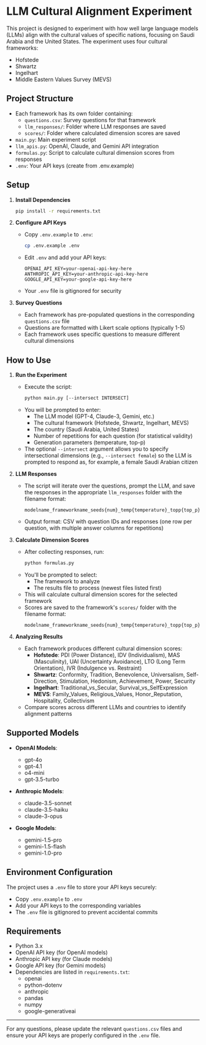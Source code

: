 # LLM Cultural Alignment Experiment

This project is designed to experiment with how well large language models (LLMs) align with the cultural values of specific nations, focusing on Saudi Arabia and the United States. The experiment uses four cultural frameworks:

- Hofstede
- Shwartz
- Ingelhart
- Middle Eastern Values Survey (MEVS)

## Project Structure

- Each framework has its own folder containing:
  - `questions.csv`: Survey questions for that framework
  - `llm_responses/`: Folder where LLM responses are saved
  - `scores/`: Folder where calculated dimension scores are saved
- `main.py`: Main experiment script
- `llm_apis.py`: OpenAI, Claude, and Gemini API integration
- `formulas.py`: Script to calculate cultural dimension scores from responses
- `.env`: Your API keys (create from .env.example)

## Setup

1. **Install Dependencies**
   ```bash
   pip install -r requirements.txt
   ```

2. **Configure API Keys**
   - Copy `.env.example` to `.env`:
     ```bash
     cp .env.example .env
     ```
   - Edit `.env` and add your API keys:
     ```
     OPENAI_API_KEY=your-openai-api-key-here
     ANTHROPIC_API_KEY=your-anthropic-api-key-here
     GOOGLE_API_KEY=your-google-api-key-here
     ```
   - Your `.env` file is gitignored for security

3. **Survey Questions**
   - Each framework has pre-populated questions in the corresponding `questions.csv` file
   - Questions are formatted with Likert scale options (typically 1-5)
   - Each framework uses specific questions to measure different cultural dimensions

## How to Use

1. **Run the Experiment**
   - Execute the script:
     ```bash
     python main.py [--intersect INTERSECT]
     ```
   - You will be prompted to enter:
     - The LLM model (GPT-4, Claude-3, Gemini, etc.)
     - The cultural framework (Hofstede, Shwartz, Ingelhart, MEVS)
     - The country (Saudi Arabia, United States)
     - Number of repetitions for each question (for statistical validity)
     - Generation parameters (temperature, top-p)
   - The optional `--intersect` argument allows you to specify intersectional dimensions (e.g., `--intersect female`) so the LLM is prompted to respond as, for example, a female Saudi Arabian citizen

2. **LLM Responses**
   - The script will iterate over the questions, prompt the LLM, and save the responses in the appropriate `llm_responses` folder with the filename format:
     ```
     modelname_frameworkname_seeds{num}_temp{temperature}_topp{top_p}_timestamp.csv
     ```
   - Output format: CSV with question IDs and responses (one row per question, with multiple answer columns for repetitions)

3. **Calculate Dimension Scores**
   - After collecting responses, run:
     ```bash
     python formulas.py
     ```
   - You'll be prompted to select:
     - The framework to analyze
     - The results file to process (newest files listed first)
   - This will calculate cultural dimension scores for the selected framework
   - Scores are saved to the framework's `scores/` folder with the filename format:
     ```
     modelname_frameworkname_seeds{num}_temp{temperature}_topp{top_p}_timestamp_framework_scores_timestamp.csv
     ```

4. **Analyzing Results**
   - Each framework produces different cultural dimension scores:
     - **Hofstede**: PDI (Power Distance), IDV (Individualism), MAS (Masculinity), UAI (Uncertainty Avoidance), LTO (Long Term Orientation), IVR (Indulgence vs. Restraint)
     - **Shwartz**: Conformity, Tradition, Benevolence, Universalism, Self-Direction, Stimulation, Hedonism, Achievement, Power, Security
     - **Ingelhart**: Traditional_vs_Secular, Survival_vs_SelfExpression
     - **MEVS**: Family_Values, Religious_Values, Honor_Reputation, Hospitality, Collectivism
   - Compare scores across different LLMs and countries to identify alignment patterns

## Supported Models

- **OpenAI Models**:
  - gpt-4o
  - gpt-4.1
  - o4-mini
  - gpt-3.5-turbo

- **Anthropic Models**:
  - claude-3.5-sonnet
  - claude-3.5-haiku
  - claude-3-opus

- **Google Models**:
  - gemini-1.5-pro
  - gemini-1.5-flash
  - gemini-1.0-pro

## Environment Configuration

The project uses a `.env` file to store your API keys securely:
- Copy `.env.example` to `.env`
- Add your API keys to the corresponding variables
- The `.env` file is gitignored to prevent accidental commits

## Requirements
- Python 3.x
- OpenAI API key (for OpenAI models)
- Anthropic API key (for Claude models)
- Google API key (for Gemini models)
- Dependencies are listed in `requirements.txt`:
  - openai
  - python-dotenv
  - anthropic
  - pandas
  - numpy
  - google-generativeai

---

For any questions, please update the relevant `questions.csv` files and ensure your API keys are properly configured in the `.env` file. 